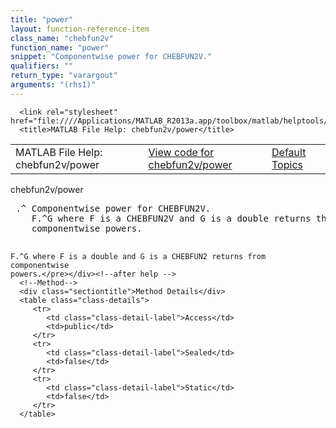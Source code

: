 ```yaml
---
title: "power"
layout: function-reference-item
class_name: "chebfun2v"
function_name: "power"
snippet: "Componentwise power for CHEBFUN2V."
qualifiers: ""
return_type: "varargout"
arguments: "(rhs1)"
---
```


<html>
   <head>
      <meta http-equiv="Content-Type" content="text/html; charset=utf-8">
   
      <link rel="stylesheet" href="file:////Applications/MATLAB_R2013a.app/toolbox/matlab/helptools/private/helpwin.css">
      <title>MATLAB File Help: chebfun2v/power</title>
   </head>
   <body>
      <!--Single-page help-->
      <table border="0" cellspacing="0" width="100%">
         <tr class="subheader">
            <td class="headertitle">MATLAB File Help: chebfun2v/power</td>
            <td class="subheader-left"><a href="matlab:edit chebfun2v/power">View code for chebfun2v/power</a></td>
            <td class="subheader-right"><a href="matlab:helpwin">Default Topics</a></td>
         </tr>
      </table>
      <div class="title">chebfun2v/power</div>
      <div class="helptext"><pre><!--helptext --> .^ Componentwise power for CHEBFUN2V.
    F.^G where F is a CHEBFUN2V and G is a double returns the result from
    componentwise powers.
 
    F.^G where F is a double and G is a CHEBFUN2 returns from componentwise
    powers.</pre></div><!--after help -->
      <!--Method-->
      <div class="sectiontitle">Method Details</div>
      <table class="class-details">
         <tr>
            <td class="class-detail-label">Access</td>
            <td>public</td>
         </tr>
         <tr>
            <td class="class-detail-label">Sealed</td>
            <td>false</td>
         </tr>
         <tr>
            <td class="class-detail-label">Static</td>
            <td>false</td>
         </tr>
      </table>
   </body>
</html>
